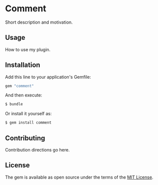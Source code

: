 # Comment
Short description and motivation.

## Usage
How to use my plugin.

## Installation
Add this line to your application's Gemfile:

```ruby
gem "comment"
```

And then execute:
```bash
$ bundle
```

Or install it yourself as:
```bash
$ gem install comment
```

## Contributing
Contribution directions go here.

## License
The gem is available as open source under the terms of the [MIT License](https://opensource.org/licenses/MIT).
